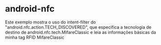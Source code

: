 # android-nfc
Este exemplo mostra o uso do intent-filter do "android.nfc.action.TECH_DISCOVERED", que especifica a tecnologia de destino de android.nfc.tech.MifareClassic e leia as informações básicas da minha tag RFID MifareClassic

